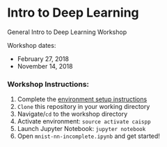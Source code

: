 # Intro to Deep Learning
General Intro to Deep Learning Workshop

Workshop dates: 
* February 27, 2018
* November 14, 2018

### Workshop Instructions:
1. Complete the [environment setup instructions](http://caisplusplus.usc.edu/blog/curriculum/environment_setup)
2. `Clone` this repository in your working directory
3. Navigate/`cd` to the workshop directory
4. Activate environment: `source activate caispp`
5. Launch Jupyter Notebook: `jupyter notebook`
6. Open `mnist-nn-incomplete.ipynb` and get started!
